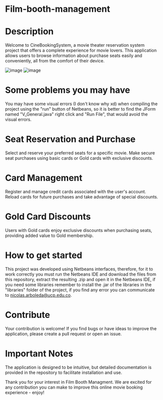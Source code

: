 # Film-booth-management

#  Description
Welcome to CineBookingSystem, a movie theater reservation system project that offers a complete experience for movie lovers. This application allows users to browse information about purchase seats easily and conveniently, all from the comfort of their device.

![image](https://github.com/NikolaiIST/Film-booth-management/assets/150312544/b0a5997e-aa55-49d2-8859-48dd94c07efc)
![image](https://github.com/NikolaiIST/Film-booth-management/assets/150312544/7fd8b2e7-b3da-4978-aa63-ff12b6d5786c)

# Some problems you may have

You may have some visual errors (I don't know why xd) when compiling the project using the "run" button of Netbeans, so it is better to find the JForm named "V_General.java" right click and "Run File", that would avoid the visual errors.

# Seat Reservation and Purchase

Select and reserve your preferred seats for a specific movie.
Make secure seat purchases using basic cards or Gold cards with exclusive discounts.

# Card Management

Register and manage credit cards associated with the user's account.
Reload cards for future purchases and take advantage of special discounts.

# Gold Card Discounts

Users with Gold cards enjoy exclusive discounts when purchasing seats, providing added value to Gold membership.


# How to get started

This project was developed using Netbeans interfaces, therefore, for it to work correctly you must run the Netbeans IDE and download the files from this repository, extract the resulting .zip and open it in the Netbeans IDE, if you need some libraries remember to install the .jar of the libraries in the "libraries" folder of the project, if you find any error you can communicate to nicolas.arboleda@ucp.edu.co.

# Contribute
Your contribution is welcome! If you find bugs or have ideas to improve the application, please create a pull request or open an issue.

# Important Notes

The application is designed to be intuitive, but detailed documentation is provided in the repository to facilitate installation and use.

Thank you for your interest in Film Booth Managment. We are excited for any contribution you can make to improve this online movie booking experience - enjoy!
